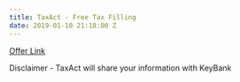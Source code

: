 ```yaml
---
title: TaxAct - Free Tax Filling
date: 2019-01-10 21:18:00 Z
---
```


[Offer Link](https://www.key.com/personal/promo/taxact.jsp)

Disclaimer - TaxAct will share your information with KeyBank